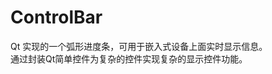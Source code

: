 # ControlBar

Qt 实现的一个弧形进度条，可用于嵌入式设备上面实时显示信息。                                               
通过封装Qt简单控件为复杂的控件实现复杂的显示控件功能。
